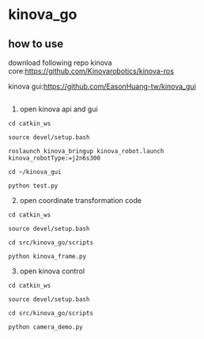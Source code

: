 # kinova_go
## how to use
download following repo
kinova core:https://github.com/Kinovarobotics/kinova-ros

kinova gui:https://github.com/EasonHuang-tw/kinova_gui

## 
1. open kinova api and gui
```
cd catkin_ws

source devel/setup.bash

roslaunch kinova_bringup kinova_robot.launch kinova_robotType:=j2n6s300

cd ~/kinova_gui

python test.py
```

2. open coordinate transformation code
```
cd catkin_ws

source devel/setup.bash

cd src/kinova_go/scripts

python kinova_frame.py
```

3. open kinova control
```
cd catkin_ws

source devel/setup.bash

cd src/kinova_go/scripts

python camera_demo.py
```
